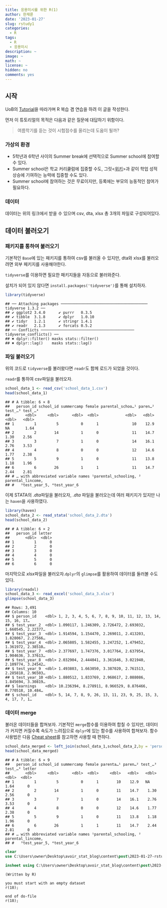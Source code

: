 ```yaml
---
title: 응용미시를 위한 R(1)
author: 한재륜
date: '2023-01-27'
slug: rstudy1
categories:
  - R
tags:
  - R
  - 응용미시
description: ~
image: ~
math: ~
license: ~
hidden: no
comments: yes
---
```

## 시작
UoB의 [Tutorial](https://hhsievertsen.shinyapps.io/applied_econ_with_R_dynamic/#section-research-question-data)을 따라가며 R 복습 겸 연습을 하려 이 글을 작성한다.

먼저 이 튜토리얼의 목적은 다음과 같은 질문에 대답하기 위함이다.
> 여름학기를 듣는 것이 시험점수를 올리는데 도움이 될까?

### 가상의 환경
- 5학년과 6학년 사이의 Summer break에 선택적으로 Summer school에 참여할 수 있다.
- Summer school은 학교 커리큘럼에 집중할 수도, 그릿<[위키](https://ko.wikipedia.org/wiki/%EA%B7%B8%EB%A6%BF)>과 같이 학업 성적 상승에 기여하는 능력에 집중할 수도 있다.
- Summer school에 참여하는 것은 무료이지만, 등록에는 부모의 능동적인 참여가 필요하다.

### 데이터
데이터는 위의 링크에서 받을 수 있으며 csv, dta, xlsx 총 3개의 파일로 구성되어있다.

## 데이터 불러오기
### 패키지를 통하여 불러오기
기본적인 `Base`에 있는 패키지를 통하여 csv를 불러올 수 있지만, dta와 xlsx를 불러오려면 외부 페키지를 사용해야한다.

`tidyverse`를 이용하면 필요한 패키지들을 자동으로 불러와준다. 

설치가 되어 있지 않다면 `install.packages('tidyverse')`를 통해 설치하자.

```r
library(tidyverse)
```

```
## ── Attaching packages ─────────────────────────────────────── tidyverse 1.3.2 ──
## ✔ ggplot2 3.4.0      ✔ purrr   0.3.5 
## ✔ tibble  3.1.8      ✔ dplyr   1.0.10
## ✔ tidyr   1.2.1      ✔ stringr 1.4.1 
## ✔ readr   2.1.3      ✔ forcats 0.5.2 
## ── Conflicts ────────────────────────────────────────── tidyverse_conflicts() ──
## ✖ dplyr::filter() masks stats::filter()
## ✖ dplyr::lag()    masks stats::lag()
```

### 파일 불러오기
위의 코드로 `tidyverse`를 불러왔다면 `readr`도 함께 로드가 되었을 것이다.

`readr`를 통하여 csv파일을 불러오자.


```r
school_data_1 <- read_csv('school_data_1.csv')
head(school_data_1)
```

```
## # A tibble: 6 × 8
##   person_id school_id summercamp female parental_schoo…¹ paren…² test_…³ test_…⁴
##       <dbl>     <dbl>      <dbl>  <dbl>            <dbl>   <dbl>   <dbl>   <dbl>
## 1         1         5          0      1               10    12.9   NA       1.64
## 2         2        14          1      0               11    14.7    1.30    2.56
## 3         3         7          1      0               14    16.1    2.76    3.53
## 4         4         8          0      0               12    14.6    1.77    2.38
## 5         5         9          1      0               11    13.8    1.18    1.96
## 6         6        26          1      1               11    14.7    2.44    2.81
## # … with abbreviated variable names ¹​parental_schooling, ²​parental_lincome,
## #   ³​test_year_5, ⁴​test_year_6
```

이제 STATA의 *.dta*파일을 불러오자, *.dta* 파일을 불러오는데 여러 패키지가 있지만 나는 `haven`을 사용하였다.


```r
library(haven)
school_data_2 <- read_stata('school_data_2.dta')
head(school_data_2)
```

```
## # A tibble: 6 × 2
##   person_id letter
##       <dbl>  <dbl>
## 1         1      0
## 2         2      0
## 3         3      0
## 4         4      0
## 5         5      0
## 6         6      0
```

마지막으로 *xlsx*파일을 불러오자.`dplyr`의 `glimpse`를 활용하여 데이터를 둘러볼 수도 있다.


```r
library(readxl)
school_data_3 <- read_excel('school_data_3.xlsx')
glimpse(school_data_3)
```

```
## Rows: 3,491
## Columns: 10
## $ person_id    <dbl> 1, 2, 3, 4, 5, 6, 7, 8, 9, 10, 11, 12, 13, 14, 15, 16, 17…
## $ test_year_2  <dbl> 1.090117, 1.246309, 2.726472, 2.693032, 1.660545, 2.22377…
## $ test_year_3  <dbl> 1.914594, 1.154470, 2.269011, 2.413203, 1.828067, 2.27566…
## $ test_year_4  <dbl> 2.065805, 1.582455, 3.247252, 1.479452, 1.361972, 2.38510…
## $ test_year_7  <dbl> 2.377697, 1.747376, 3.017764, 2.637954, 1.904636, 3.37613…
## $ test_year_8  <dbl> 2.032904, 2.444041, 3.361646, 3.021940, 2.109774, 3.24542…
## $ test_year_9  <dbl> 1.493803, 1.663050, 3.387020, 2.761513, 2.285818, 2.96503…
## $ test_year_10 <dbl> 1.880512, 1.833769, 2.968617, 2.088086, 1.845694, 3.30819…
## $ learnings    <dbl> 10.236394, 8.278911, 8.966529, 8.876466, 8.770518, 10.484…
## $ school_id    <dbl> 5, 14, 7, 8, 9, 26, 13, 11, 23, 9, 25, 15, 3, 4, 17, 7, 1…
```

### 데이터 merge
불러온 데이터들을 합쳐보자. 기본적인 `merge`함수를 이용하여 합칠 수 있지만, 데이터가 커지면 커질수록 속도가 느려짐으로 `dplyr`에 있는 함수를 사용하여 합쳐보자. 함수 사용법은 다음 [Cheat sheet](https://posit.co/resources/cheatsheets/)를 참고하면 사용할 때 편하다.


```r
school_data_merged <- left_join(school_data_1,school_data_2,by = 'person_id') 
head(school_data_merged)
```

```
## # A tibble: 6 × 9
##   person_id school_id summercamp female parenta…¹ paren…² test_…³ test_…⁴ letter
##       <dbl>     <dbl>      <dbl>  <dbl>     <dbl>   <dbl>   <dbl>   <dbl>  <dbl>
## 1         1         5          0      1        10    12.9   NA       1.64      0
## 2         2        14          1      0        11    14.7    1.30    2.56      0
## 3         3         7          1      0        14    16.1    2.76    3.53      0
## 4         4         8          0      0        12    14.6    1.77    2.38      0
## 5         5         9          1      0        11    13.8    1.18    1.96      0
## 6         6        26          1      1        11    14.7    2.44    2.81      0
## # … with abbreviated variable names ¹​parental_schooling, ²​parental_lincome,
## #   ³​test_year_5, ⁴​test_year_6
```




```stata
clear
use C:\Users\owner\Desktop\avoir_stat_blog\content\post\2023-01-27-rstudy1\school_data_2.dta

insheet using C:\Users\owner\Desktop\avoir_stat_blog\content\post\2023-01-27-rstudy1\school_data_1.csv
```

```
(Written by R)

you must start with an empty dataset
r(18);

end of do-file
r(18);
```

